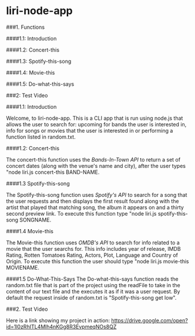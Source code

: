 # liri-node-app

###1. Functions

####1.1: Introduction

####1.2: Concert-this

####1.3: Spotify-this-song

####1.4: Movie-this

####1.5: Do-what-this-says

###2: Test Video


####1.1: Introduction

Welcome, to liri-node-app. This is a CLI app that is run using node.js that allows the user to search for: upcoming for bands the user is interested in, info for songs or movies that the user is interested in or performing a function listed in random.txt.

####1.2: Concert-this

The concert-this function uses the *Bands-In-Town API* to return a set of concert dates (along with the venue's name and city), after the user types "node liri.js concert-this BAND-NAME.

####1.3 Spotify-this-song

The Spotify-this-song function uses *Spotify's API* to search for a song that the user requests and then displays the first result found along with the artist that played that matching song, the album it appears on and a thirty second preview link.
To execute this function type "node liri.js spotify-this-song SONGNAME.

####1.4 Movie-this

The Movie-this function uses *OMDB's API* to search for info related to a movie that the user searchs for.  This info includes year of release, IMDB Rating, Rotten Tomatoes Rating, Actors, Plot, Language and Country of Origin.
To execute this function the user should type "node liri.js movie-this MOVIENAME.

####1.5 Do-What-This-Says
The Do-what-this-says function reads the random.txt file that is part of the project using the readFile to take in the content of our text file and the executes it as if it was a user request.  By default the request inside of random.txt is "Spotify-this-song get low".

###2. Test Video

Here is a link showing my project in action: https://drive.google.com/open?id=1l0zRhITL4Mlh4nKGg8R3EvpmeqNOs8QZ
